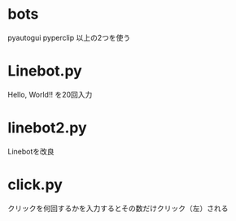 # bots
pyautogui
pyperclip
以上の2つを使う
# Linebot.py
Hello, World!! を20回入力
# linebot2.py
Linebotを改良
# click.py
クリックを何回するかを入力するとその数だけクリック（左）される
